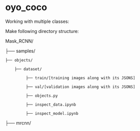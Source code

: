 # oyo_coco

Working with multiple classes:

Make following directory structure:

Mask_RCNN/

├── samples/

    ├── objects/
    
        ├── dataset/
        
             ├── train/[training images along with its JSONS]
             
             ├── val/[validation images along with its JSONS]
             
             ├── objects.py
             
             ├── inspect_data.ipynb
             
             ├── inspect_model.ipynb
             
├── mrcnn/
